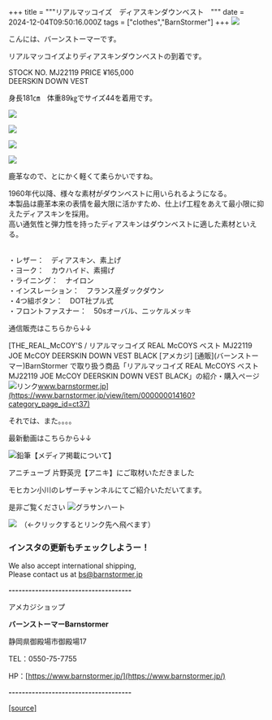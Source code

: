 +++
title = """リアルマッコイズ　ディアスキンダウンベスト　"""
date = 2024-12-04T09:50:16.000Z
tags = ["clothes","BarnStormer"]
+++
[![](https://stat.ameba.jp/user_images/20231023/16/barnstormer-go/b2/03/p/o0420015015354743273.png)](https://ameblo.jp/barnstormer-go/entry-12825670498.html)

こんには、バーンストーマーです。

リアルマッコイズよりディアスキンダウンベストの到着です。

STOCK NO. MJ22119 PRICE ¥165,000  
DEERSKIN DOWN VEST

身長181㎝　体重89㎏でサイズ44を着用です。

[![](https://stat.ameba.jp/user_images/20241204/18/barnstormer-go/10/a2/j/o0466070015517701438.jpg)](https://stat.ameba.jp/user_images/20241204/18/barnstormer-go/10/a2/j/o0466070015517701438.jpg)

[![](https://stat.ameba.jp/user_images/20241204/18/barnstormer-go/72/db/j/o0466070015517701441.jpg)](https://stat.ameba.jp/user_images/20241204/18/barnstormer-go/72/db/j/o0466070015517701441.jpg)

[![](https://stat.ameba.jp/user_images/20241204/18/barnstormer-go/a4/a8/j/o0466070015517701442.jpg)](https://stat.ameba.jp/user_images/20241204/18/barnstormer-go/a4/a8/j/o0466070015517701442.jpg)

[![](https://stat.ameba.jp/user_images/20241204/18/barnstormer-go/8c/8b/j/o0466070015517701445.jpg)](https://stat.ameba.jp/user_images/20241204/18/barnstormer-go/8c/8b/j/o0466070015517701445.jpg)

鹿革なので、とにかく軽くて柔らかいですね。

1960年代以降、様々な素材がダウンベストに用いられるようになる。  
本製品は鹿革本来の表情を最大限に活かすため、仕上げ工程をあえて最小限に抑えたディアスキンを採用。  
高い通気性と弾力性を持ったディアスキンはダウンベストに適した素材といえる。  
 

・レザー：　ディアスキン、素上げ  
・ヨーク：　カウハイド、素揚げ  
・ライニング：　ナイロン  
・インスレーション：　フランス産ダックダウン  
・4つ組ボタン：　DOT社プル式  
・フロントファスナー：　50sオーバル、ニッケルメッキ

通信販売はこちらから↓↓

[THE\_REAL\_McCOY'S / リアルマッコイズ REAL McCOYS ベスト MJ22119 JOE McCOY DEERSKIN DOWN VEST BLACK \[アメカジ\] \[通販\](バーンストーマー)BarnStormer で取り扱う商品「リアルマッコイズ REAL McCOYS ベスト MJ22119 JOE McCOY DEERSKIN DOWN VEST BLACK」の紹介・購入ページ![リンク](https://c.stat100.ameba.jp/ameblo/symbols/v3.20.0/svg/gray/editor_link.svg)www.barnstormer.jp](https://www.barnstormer.jp/view/item/000000014160?category_page_id=ct37)

それでは、また。。。。

最新動画はこちらから↓↓

![鉛筆](https://stat100.ameba.jp/blog/ucs/img/char/char3/519.png)【メディア掲載について】

アニチューブ 片野英児【アニキ】にご取材いただきました

モヒカン小川のレザーチャンネルにてご紹介いただいてます。

是非ご覧ください ![グラサンハート](https://stat100.ameba.jp/blog/ucs/img/char/char3/148.png)

[![](https://stat.ameba.jp/user_images/20230412/16/barnstormer-go/6a/23/p/o0108010815269242493.png)](https://www.instagram.com/barnstormer_daily/)　（←クリックするとリンク先へ飛べます）

### インスタの更新もチェックしようー！

We also accept international shipping,  
Please contact us at bs@barnstormer.jp

**\-------------------------------------**

アメカジショップ

**バーンストーマーBarnstormer**

静岡県御殿場市御殿場17

TEL：0550-75-7755

HP：[https://www.barnstormer.jp/](https://www.barnstormer.jp/)

**\-------------------------------------**

[[source]](https://ameblo.jp/barnstormer-go/entry-12877441033.html)
